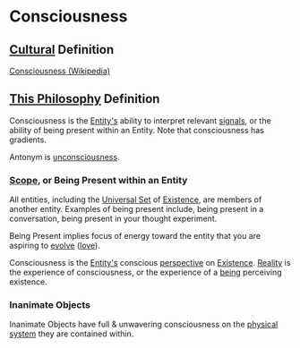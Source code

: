# Consciousness

## [Cultural](./culture.md) Definition

<a href="https://en.wikipedia.org/wiki/Consciousness" target="_blank">Consciousness (Wikipedia)</a>

## [This Philosophy](./this-philosophy.md) Definition

Consciousness is the [Entity's](./entity.md) ability to interpret relevant [signals](./signal.md), or the ability of being present within an Entity. Note that consciousness has gradients.

Antonym is [unconsciousness](./unconsciousness.md).

### [Scope](./scope.md), or Being Present within an Entity

All entities, including the [Universal Set](./universal-set.md) of [Existence](./existence.md), are members of another entity. Examples of being present include, being present in a conversation, being present in your thought experiment.

Being Present implies focus of energy toward the entity that you are aspiring to [evolve](./evolution.md) ([love](./love.md)).

Consciousness is the [Entity's](./entity.md) conscious [perspective](./perspective.md) on [Existence](./existence.md). [Reality](./reality.md) is the experience of consciousness, or the experience of a [being](./being.md) perceiving existence.

### Inanimate Objects

Inanimate Objects have full & unwavering consciousness on the [physical system](./physical-system.md) they are contained within.
